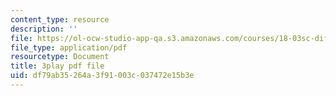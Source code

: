 ```yaml
---
content_type: resource
description: ''
file: https://ol-ocw-studio-app-qa.s3.amazonaws.com/courses/18-03sc-differential-equations-fall-2011/df79ab35264a3f91003c037472e15b3e_zNPK_t03zds.pdf
file_type: application/pdf
resourcetype: Document
title: 3play pdf file
uid: df79ab35-264a-3f91-003c-037472e15b3e
---
```

